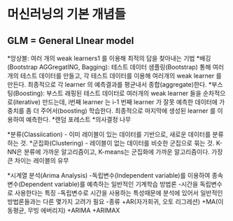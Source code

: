 
머신러닝의 기본 개념들
=====================

GLM = General LInear model
---------------------------

*앙상블: 여러 개의 weak learners1 를 이용해 최적의 답을 찾아내는 기법
  *배깅(Bootstrap AGGregatING, Bagging): 
  테스트 데이터 샘플링(Bootstrap) 통해 여러개의 테스트 데이터를 만들고, 각 테스트 데이터를 이용해 여러개의 weak learner 를 만든다. 최종적으로 각 learner 의 예측결과를 평균내서 종합(aggregate)한다.
  *부스팅(Boosting):  부스트 래핑된 테스트 데이터로 여러개의 weak learner 들을 순차적으로(iterative) 만드는데, i번째 learner 는 i-1 번째 learner 가 잘못 예측한 데이터에 가중치를 좀 더 주어서(boosting) 학습한다. 최종적으로 마지막에 생성된 learner 를 이용하여 예측한다.
  *랜덤 포레스트
  *의사결정 나무 

*분류(Classiication) - 이미 레이블이 있는 데이터를 기반으로, 새로운 데이터를 분류하는 것.
*군집화(Clustering) - 레이블이 없는 데이터를 비슷한 군집으로 묶는 것.
K-NN은 분류에 가까운 알고리즘이고, K-means는 군집화에 가까운 알고리즘이다.
가장 큰 차이는 레이블의 유무


*시계열 분석(Arima Analysis)
  -독립변수(Independent variable)를 이용하여 종속변수(Dependent variable)를 예측하는 일반적인 기계학습 방법론 
  -시간을 독립변수로 사용한다는 특징
  -독립변수로 시간을 사용하는 특성때문에 분석에 있어서 일반적인 방법론들과는 다른 몇가지 고려가 필요 
  -종류 
    +AR(자가회귀, 오토 리그레션)
    +MA(이동평균, 무빙 에버리지)
    +ARIMA 
    +ARIMAX
